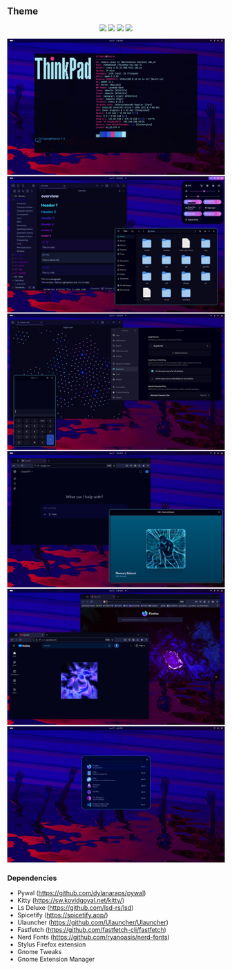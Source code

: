 ## Theme
<p align="center">
  <img src="https://img.shields.io/badge/OS-Fedora-ea02de?style=for-the-badge&logo=fedora&logoColor=ffffff&colorA=050023" />
  <img src="https://img.shields.io/badge/DE-GNOME-9002dd?style=for-the-badge&logo=gnome&logoColor=ffffff&colorA=050023" />
  <img src="https://img.shields.io/badge/Protocol-Wayland-2302dd?style=for-the-badge&logo=wayland&logoColor=ffffff&colorA=050023" />
  <img src="https://img.shields.io/badge/WM-Mutter-02b1dd?style=for-the-badge&colorA=050023" />
</p>

![](./desktop/desktop4.png)
![](desktop/desktop1.png)
![](desktop/desktop2.png)
![](desktop/desktop3.png)
![](desktop/desktop5.png)
![](desktop/desktop6.png)

### Dependencies
- Pywal (https://github.com/dylanaraps/pywal)
- Kitty (https://sw.kovidgoyal.net/kitty/)
- Ls Deluxe (https://github.com/lsd-rs/lsd)
- Spicetify (https://spicetify.app/)
- Ulauncher (https://github.com/Ulauncher/Ulauncher)
- Fastfetch (https://github.com/fastfetch-cli/fastfetch)
- Nerd Fonts (https://github.com/ryanoasis/nerd-fonts)
- Stylus Firefox extension
- Gnome Tweaks
- Gnome Extension Manager
